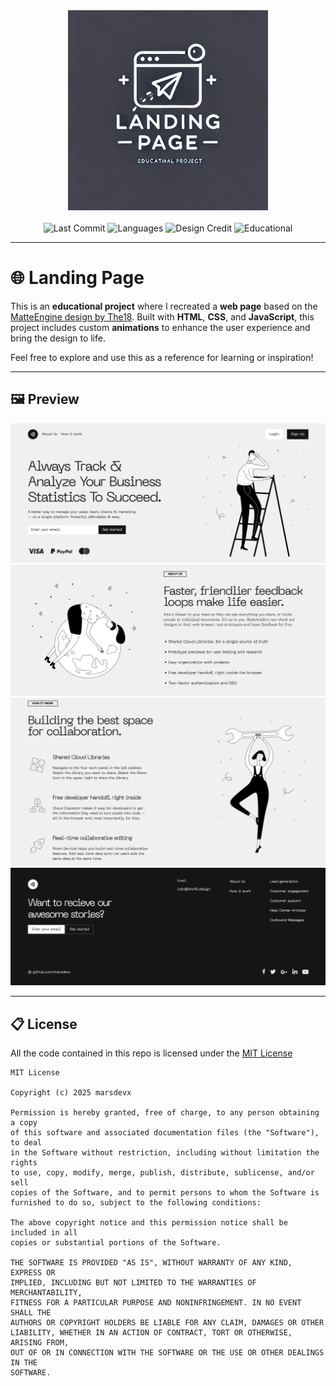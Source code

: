 <div align="center">
  <img src="assets/logo.jpg" width="320px" alt="Landing Page">
</div>
<br>
<div align="center">
  <img src="https://img.shields.io/github/last-commit/marsdevx/landing-page?logo=github&logoColor=f5f5f5&label=Last%20Commit&color=8A2BE2&labelColor=2C2C2C" alt="Last Commit">
  <img src="https://img.shields.io/badge/Languages-HTML%20%7C%20CSS%20%7C%20JS-2181C1?logo=coder&logoColor=f5f5f5&labelColor=2C2C2C" alt="Languages">
  <img src="https://img.shields.io/badge/Design-MatteEngine%20The18-D8B22E?logo=figshare&logoColor=f5f5f5&labelColor=2C2C2C" alt="Design Credit">
  <img src="https://img.shields.io/badge/Purpose-Educational-4EAA25?logo=googlescholar&logoColor=f5f5f5&labelColor=2C2C2C" alt="Educational">
</div>

---

# 🌐 Landing Page

This is an **educational project** where I recreated a **web page** based on the [MatteEngine design by The18](https://the18.design/freebies/matteengine). Built with **HTML**, **CSS**, and **JavaScript**, this project includes custom **animations** to enhance the user experience and bring the design to life.

Feel free to explore and use this as a reference for learning or inspiration!

---

## 🖼️ Preview

<div align="center">
  <img src="assets/preview1.png" alt="Preview">
  <img src="assets/preview2.png" alt="Preview">
  <img src="assets/preview3.png" alt="Preview">
  <img src="assets/preview4.png" alt="Preview">
</div>

---

## 📋 License

All the code contained in this repo is licensed under the [MIT License](LICENSE)

```
MIT License

Copyright (c) 2025 marsdevx

Permission is hereby granted, free of charge, to any person obtaining a copy
of this software and associated documentation files (the "Software"), to deal
in the Software without restriction, including without limitation the rights
to use, copy, modify, merge, publish, distribute, sublicense, and/or sell
copies of the Software, and to permit persons to whom the Software is
furnished to do so, subject to the following conditions:

The above copyright notice and this permission notice shall be included in all
copies or substantial portions of the Software.

THE SOFTWARE IS PROVIDED "AS IS", WITHOUT WARRANTY OF ANY KIND, EXPRESS OR
IMPLIED, INCLUDING BUT NOT LIMITED TO THE WARRANTIES OF MERCHANTABILITY,
FITNESS FOR A PARTICULAR PURPOSE AND NONINFRINGEMENT. IN NO EVENT SHALL THE
AUTHORS OR COPYRIGHT HOLDERS BE LIABLE FOR ANY CLAIM, DAMAGES OR OTHER
LIABILITY, WHETHER IN AN ACTION OF CONTRACT, TORT OR OTHERWISE, ARISING FROM,
OUT OF OR IN CONNECTION WITH THE SOFTWARE OR THE USE OR OTHER DEALINGS IN THE
SOFTWARE.
```